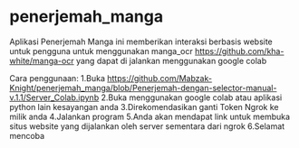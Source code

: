 # penerjemah_manga
Aplikasi Penerjemah Manga ini memberikan interaksi berbasis website untuk pengguna untuk menggunakan manga_ocr https://github.com/kha-white/manga-ocr yang dapat di jalankan menggunakan google colab

Cara penggunaan:
1.Buka https://github.com/Mabzak-Knight/penerjemah_manga/blob/Penerjemah-dengan-selector-manual-v.1.1/Server_Colab.ipynb
2.Buka menggunakan google colab atau aplikasi python lain kesayangan anda
3.Direkomendasikan ganti Token Ngrok ke milik anda
4.Jalankan program
5.Anda akan mendapat link untuk membuka situs website yang dijalankan oleh server sementara dari ngrok
6.Selamat mencoba
